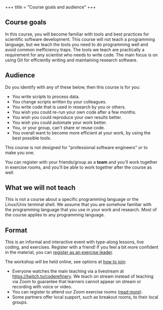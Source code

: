 +++
title = "Course goals and audience"
+++


## Course goals

In this course, you will become familiar with tools and best practices for
scientific software development. This course will not teach a programming
language, but we teach the tools you need to do programming well and avoid
common inefficiency traps. The tools we teach are practically a requirement for
any scientist who needs to write code. The main focus is on using
Git for efficiently writing and maintaining research software.


## Audience

Do you identify with any of these below, then this course is for you:

<div class="uk-card uk-card-primary uk-card-hover uk-card-body uk-light uk-column-1-2@s uk-column-1-3@m">

- You write scripts to process data.
- You change scripts written by your colleagues.
- You write code that is used in research by you or others.
- You wish you could re-run your own code after a few months.
- You wish you could reproduce your own results better.
- You wish you could automate your work better.
- You, or your group, can't share or reuse code.
- You overall want to become more efficient at your work, by using the
  best possible tools.
</div>

This course is not designed for "professional software engineers" or to make
you one.

You can register with your friends/group as a **team** and you'll work together
in exercise rooms, and you'll be able to work together after the course as
well.


## What we will not teach

This is not a course about a specific programming language or the Linux/Unix
terminal shell. We assume that you are somehow familiar with the programming
language that you use in your work and research. Most of the course applies to
any programming language.


## Format

This is an informal and interactive event with type-along lessons, live coding,
and exercises. Register with a friend!  If you feel a bit more confident in the
material, you can [register as an exercise leader](volunteer/).

The workshop will be held online, see options at [how to
join](join/):

- Everyone watches the main teaching via a livestream at
  <https://twitch.tv/coderefinery>. We teach on stream instead of teaching
  via Zoom to guarantee that learners cannot appear on stream or recording
  with voice or video.
- You can register to attend our Zoom exercise rooms
  ([read more](join/)).
- Some partners offer local support, such as breakout rooms, to their local
  groups.
